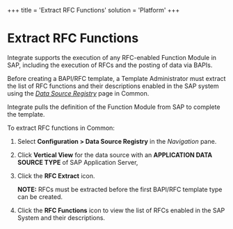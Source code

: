 +++
title = 'Extract RFC Functions'
solution = 'Platform'
+++

# Extract RFC Functions

Integrate supports the execution of any RFC-enabled Function Module in
SAP, including the execution of RFCs and the posting of data via BAPIs.

Before creating a BAPI/RFC template, a Template Administrator must
extract the list of RFC functions and their descriptions enabled in the
SAP system using the <span style="font-style: italic;">[Data Source
Registry](../../Common/Page_Desc/Data_Source_Registry_H.htm)</span> page
in Common.

Integrate pulls the definition of the Function Module from SAP to
complete the template.

To extract RFC functions in Common:

1.  Select <span style="font-weight: bold;">Configuration \> Data Source
    Registry</span> in the
    <span style="font-style: italic;">Navigation</span> pane.

2.  Click <span style="font-weight: bold;">Vertical View</span> for the
    data source with an <span style="font-weight: bold;">APPLICATION
    DATA SOURCE TYPE</span> of SAP Application Server,

3.  Click the <span style="font-weight: bold;">RFC Extract</span> icon.
    
    **NOTE:** RFCs must be extracted before the first BAPI/RFC template
    type can be created.

4.  Click the <span style="font-weight: bold;">RFC Functions</span> icon
    to view the list of RFCs enabled in the SAP System and their
    descriptions.
